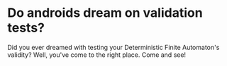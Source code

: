 # Do androids dream on validation tests?

Did you ever dreamed with testing your Deterministic Finite Automaton's validity? Well, you've come to the right place. Come and see!